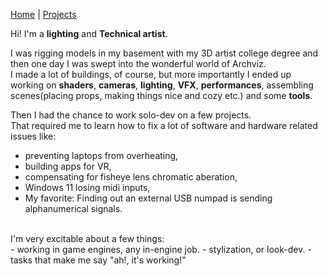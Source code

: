 [Home](index.md) | [Projects](Projects.md) 


<!-- 
<nav>
  <a href="/">Home</a>
  <a href="/About">About</a>
  <a href="/Projects">Projects</a>
</nav>
-->

Hi! I'm a **lighting** and **Technical artist**.  

I was rigging models in my basement with my 3D artist college degree and then one day I was swept into the wonderful world of Archviz.  
I made a lot of buildings, of course, but more importantly I ended up working on **shaders**, **cameras**, **lighting**, **VFX**, **performances**, assembling scenes(placing props, making things nice and cozy etc.) and some **tools**.

Then I had the chance to work solo-dev on a few projects.  
That required me to learn how to fix a lot of software and hardware related issues like:
- preventing laptops from overheating,
- building apps for VR,
- compensating for fisheye lens chromatic aberation,
- Windows 11 losing midi inputs,
- My favorite: Finding out an external USB numpad is sending alphanumerical signals. 

</br>
I'm very excitable about a few things:  </br>
- working in game engines, any in-engine job.  
- stylization, or look-dev.   
- tasks that make me say "ah!, it's working!"   
